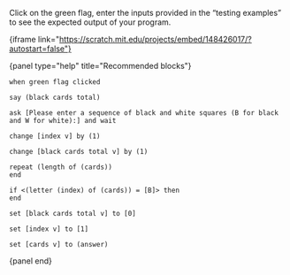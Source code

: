 Click on the green flag, enter the inputs provided in the “testing examples” to
see the expected output of your program.

{iframe link="https://scratch.mit.edu/projects/embed/148426017/?autostart=false"}

{panel type="help" title="Recommended blocks"}

```scratch:split:random
when green flag clicked

say (black cards total)

ask [Please enter a sequence of black and white squares (B for black and W for white):] and wait
```

```scratch:split:random
change [index v] by (1)

change [black cards total v] by (1)
```

```scratch:split:random
repeat (length of (cards))
end

if <(letter (index) of (cards)) = [B]> then
end
```

```scratch:split:random
set [black cards total v] to [0]

set [index v] to [1]

set [cards v] to (answer)
```

{panel end}
